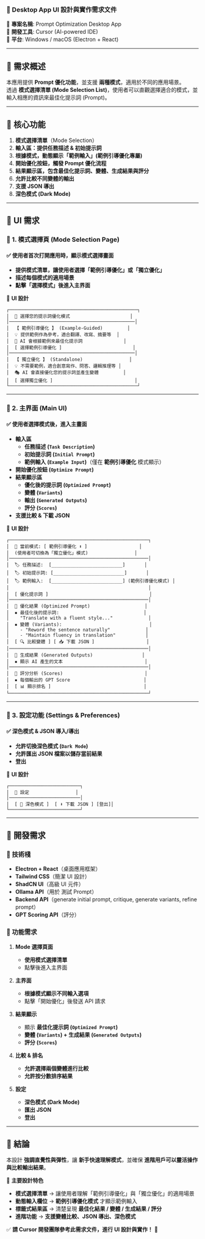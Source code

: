 ### **📌 Desktop App UI 設計與實作需求文件**  
🔹 **專案名稱**: Prompt Optimization Desktop App  
🔹 **開發工具**: Cursor (AI-powered IDE)  
🔹 **平台**: Windows / macOS (Electron + React)  

---

## **📝 需求概述**  
本應用提供 **Prompt 優化功能**，並支援 **兩種模式**，適用於不同的應用場景。  
透過 **模式選擇清單 (Mode Selection List)**，使用者可以直觀選擇適合的模式，並輸入相應的資訊來最佳化提示詞 (Prompt)。

---

## **🎯 核心功能**
1. **模式選擇清單**（Mode Selection）
2. **輸入區：提供任務描述 & 初始提示詞**
3. **根據模式，動態顯示「範例輸入」(範例引導優化專屬)**
4. **開始優化按鈕，觸發 Prompt 優化流程**
5. **結果顯示區，包含最佳化提示詞、變體、生成結果與評分**
6. **允許比較不同變體的輸出**
7. **支援 JSON 導出**
8. **深色模式 (Dark Mode)**

---

## **📌 UI 需求**
### **📍 1. 模式選擇頁 (Mode Selection Page)**
#### **✅ 使用者首次打開應用時，顯示模式選擇畫面**
- **提供模式清單，讓使用者選擇「範例引導優化」或「獨立優化」**
- **描述每個模式的適用場景**
- **點擊「選擇模式」後進入主界面**

🔹 **UI 設計**
```plaintext
┌───────────────────────────────────────────────┐
│  🔹 選擇您的提示詞優化模式                      │
│──────────────────────────────────────────────│
│  【 範例引導優化 】 (Example-Guided)         │
│  💡 提供範例作為參考，適合翻譯、改寫、摘要等  │
│  📝 AI 會根據範例來最佳化提示詞               │
│  [ 選擇範例引導優化 ]                          │
│──────────────────────────────────────────────│
│  【 獨立優化 】 (Standalone)                 │
│  💡 不需要範例，適合創意寫作、問答、邏輯推理等 │
│  🎭 AI 會直接優化您的提示詞並產生變體         │
│  [ 選擇獨立優化 ]                              │
└───────────────────────────────────────────────┘
```

---

### **📍 2. 主界面 (Main UI)**
#### **✅ 使用者選擇模式後，進入主畫面**
- **輸入區**
  - **任務描述 (`Task Description`)**
  - **初始提示詞 (`Initial Prompt`)**
  - **範例輸入 (`Example Input`)**（僅在 **範例引導優化** 模式顯示）
- **開始優化按鈕 (`Optimize Prompt`)**
- **結果顯示區**
  - **優化後的提示詞 (`Optimized Prompt`)**
  - **變體 (`Variants`)**
  - **輸出 (`Generated Outputs`)**
  - **評分 (`Scores`)**
- **支援比較 & 下載 JSON**

🔹 **UI 設計**
```plaintext
┌───────────────────────────────────────────────────┐
│  🔹 當前模式: [ 範例引導優化 ⬇ ]                   │
│  (使用者可切換為「獨立優化」模式)                 │
│───────────────────────────────────────────────────│
│  🏷 任務描述:  [__________________________]       │
│  🏷 初始提示詞: [__________________________]       │
│  🏷 範例輸入:  [__________________________] (範例引導優化模式) │
│                                                   │
│  [ 優化提示詞 ]                                     │
│───────────────────────────────────────────────────│
│  🔹 優化結果 (Optimized Prompt)                    │
│  ▪ 最佳化後的提示詞:                               │
│    "Translate with a fluent style..."             │
│  ▪ 變體 (Variants):                                │
│    - "Reword the sentence naturally"             │
│    - "Maintain fluency in translation"           │
│  [ 🔍 比較變體 ] [ 📥 下載 JSON ]                   │
│───────────────────────────────────────────────────│
│  🔹 生成結果 (Generated Outputs)                  │
│  ▪ 顯示 AI 產生的文本                              │
│───────────────────────────────────────────────────│
│  🔹 評分分析 (Scores)                              │
│  ▪ 每個輸出的 GPT Score                           │
│  [ 📊 顯示排名 ]                                  │
└───────────────────────────────────────────────────┘
```

---

### **📍 3. 設定功能 (Settings & Preferences)**
#### **✅ 深色模式 & JSON 導入/導出**
- **允許切換深色模式 (`Dark Mode`)**
- **允許匯出 JSON 檔案以儲存當前結果**
- **登出**

🔹 **UI 設計**
```plaintext
┌──────────────────────────┐
│  🔧 設定                 │
│──────────────────────────│
│  [ 🌙 深色模式 ]  [ ⬇ 下載 JSON ] [登出]│
└──────────────────────────┘
```

---

## **🎯 開發需求**
### **🔹 技術棧**
- **Electron + React**（桌面應用框架）
- **Tailwind CSS**（簡潔 UI 設計）
- **ShadCN UI**（高級 UI 元件）
- **Ollama API**（用於 測試 Prompt）
- **Backend API**（generate initial prompt, critique, generate variants, refine prompt）
- **GPT Scoring API**（評分）

### **🔹 功能需求**
1. **Mode 選擇頁面**
   - **使用模式選擇清單**
   - 點擊後進入主界面
2. **主界面**
   - **根據模式顯示不同輸入選項**
   - 點擊「開始優化」後發送 API 請求
3. **結果顯示**
   - 顯示 **最佳化提示詞 (`Optimized Prompt`)**
   - **變體 (`Variants`) + 生成結果 (`Generated Outputs`)**
   - **評分 (`Scores`)**
4. **比較 & 排名**
   - **允許選擇兩個變體進行比較**
   - **允許按分數排序結果**

5. **設定**
   - **深色模式 (Dark Mode)**
   - **匯出 JSON**
   - **登出**

---

## **📌 結論**
本設計 **強調直覺性與彈性**，讓 **新手快速理解模式**，並確保 **進階用戶可以靈活操作與比較輸出結果**。  

🔹 **主要設計特色**
- **模式選擇清單** → 讓使用者理解「範例引導優化」與「獨立優化」的適用場景
- **動態輸入欄位** → **範例引導優化模式** 才顯示範例輸入
- **標籤式結果區** → 清楚呈現 **最佳化結果 / 變體 / 生成結果 / 評分**
- **進階功能** → **支援變體比較、JSON 導出、深色模式**

✅ **請 Cursor 開發團隊參考此需求文件，進行 UI 設計與實作！** 🚀